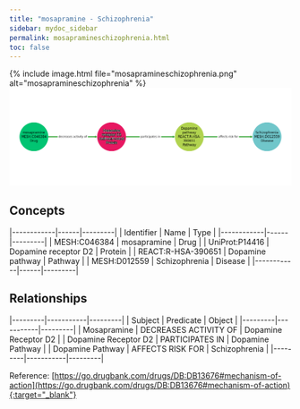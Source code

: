 ```yaml
---
title: "mosapramine - Schizophrenia"
sidebar: mydoc_sidebar
permalink: mosapramineschizophrenia.html
toc: false 
---
```


{% include image.html file="mosapramineschizophrenia.png" alt="mosapramineschizophrenia" %}![Path Visualization](/images/mosapramineschizophrenia.png)

## Concepts

|------------|------|---------|
| Identifier | Name | Type    |
|------------|------|---------|
| MESH:C046384 | mosapramine | Drug |
| UniProt:P14416 | Dopamine receptor D2 | Protein |
| REACT:R-HSA-390651 | Dopamine pathway | Pathway |
| MESH:D012559 | Schizophrenia | Disease |
|------------|------|---------|

## Relationships

|---------|-----------|---------|
| Subject | Predicate | Object  |
|---------|-----------|---------|
| Mosapramine | DECREASES ACTIVITY OF | Dopamine Receptor D2 |
| Dopamine Receptor D2 | PARTICIPATES IN | Dopamine Pathway |
| Dopamine Pathway | AFFECTS RISK FOR | Schizophrenia |
|---------|-----------|---------|

Reference: [https://go.drugbank.com/drugs/DB:DB13676#mechanism-of-action](https://go.drugbank.com/drugs/DB:DB13676#mechanism-of-action){:target="_blank"}
